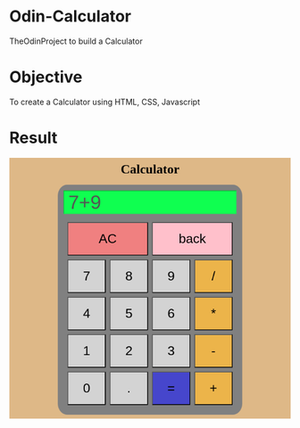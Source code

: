 # Odin-Calculator
TheOdinProject to build a Calculator

# Objective
To create a Calculator using HTML, CSS, Javascript

# Result
![calculator.png](./assets/calculator.png)